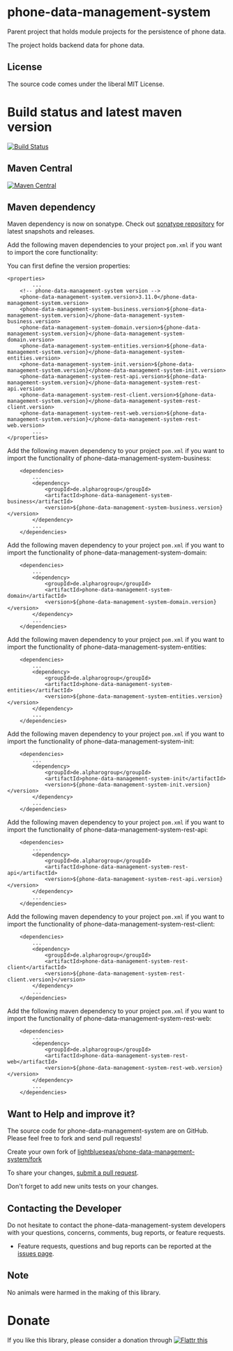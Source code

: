 # phone-data-management-system

Parent project that holds module projects for the persistence of phone data.

The project holds backend data for phone data.

## License

The source code comes under the liberal MIT License.

# Build status and latest maven version
[![Build Status](https://travis-ci.org/lightblueseas/phone-data-management-system.svg?branch=master)](https://travis-ci.org/lightblueseas/phone-data-management-system)

## Maven Central

[![Maven Central](https://maven-badges.herokuapp.com/maven-central/de.alpharogroup/phone-data-management-system/badge.svg)](https://maven-badges.herokuapp.com/maven-central/de.alpharogroup/phone-data-management-system)

## Maven dependency

Maven dependency is now on sonatype.
Check out [sonatype repository](https://oss.sonatype.org/index.html#nexus-search;gav~de.alpharogroup~phone-data-management-system~~~) for latest snapshots and releases.

Add the following maven dependencies to your project `pom.xml` if you want to import the core functionality:

You can first define the version properties:

	<properties>
			...
		<!-- phone-data-management-system version -->
		<phone-data-management-system.version>3.11.0</phone-data-management-system.version>
		<phone-data-management-system-business.version>${phone-data-management-system.version}</phone-data-management-system-business.version>
		<phone-data-management-system-domain.version>${phone-data-management-system.version}</phone-data-management-system-domain.version>
		<phone-data-management-system-entities.version>${phone-data-management-system.version}</phone-data-management-system-entities.version>
		<phone-data-management-system-init.version>${phone-data-management-system.version}</phone-data-management-system-init.version>
		<phone-data-management-system-rest-api.version>${phone-data-management-system.version}</phone-data-management-system-rest-api.version>
		<phone-data-management-system-rest-client.version>${phone-data-management-system.version}</phone-data-management-system-rest-client.version>
		<phone-data-management-system-rest-web.version>${phone-data-management-system.version}</phone-data-management-system-rest-web.version>
			...
	</properties>

Add the following maven dependency to your project `pom.xml` if you want to import the functionality of phone-data-management-system-business:

		<dependencies>
			...
			<dependency>
				<groupId>de.alpharogroup</groupId>
				<artifactId>phone-data-management-system-business</artifactId>
				<version>${phone-data-management-system-business.version}</version>
			</dependency>
			...
		</dependencies>

Add the following maven dependency to your project `pom.xml` if you want to import the functionality of phone-data-management-system-domain:

		<dependencies>
			...
			<dependency>
				<groupId>de.alpharogroup</groupId>
				<artifactId>phone-data-management-system-domain</artifactId>
				<version>${phone-data-management-system-domain.version}</version>
			</dependency>
			...
		</dependencies>

Add the following maven dependency to your project `pom.xml` if you want to import the functionality of phone-data-management-system-entities:

		<dependencies>
			...
			<dependency>
				<groupId>de.alpharogroup</groupId>
				<artifactId>phone-data-management-system-entities</artifactId>
				<version>${phone-data-management-system-entities.version}</version>
			</dependency>
			...
		</dependencies>

Add the following maven dependency to your project `pom.xml` if you want to import the functionality of phone-data-management-system-init:

		<dependencies>
			...
			<dependency>
				<groupId>de.alpharogroup</groupId>
				<artifactId>phone-data-management-system-init</artifactId>
				<version>${phone-data-management-system-init.version}</version>
			</dependency>
			...
		</dependencies>

Add the following maven dependency to your project `pom.xml` if you want to import the functionality of phone-data-management-system-rest-api:

		<dependencies>
			...
			<dependency>
				<groupId>de.alpharogroup</groupId>
				<artifactId>phone-data-management-system-rest-api</artifactId>
				<version>${phone-data-management-system-rest-api.version}</version>
			</dependency>
			...
		</dependencies>

Add the following maven dependency to your project `pom.xml` if you want to import the functionality of phone-data-management-system-rest-client:

		<dependencies>
			...
			<dependency>
				<groupId>de.alpharogroup</groupId>
				<artifactId>phone-data-management-system-rest-client</artifactId>
				<version>${phone-data-management-system-rest-client.version}</version>
			</dependency>
			...
		</dependencies>

Add the following maven dependency to your project `pom.xml` if you want to import the functionality of phone-data-management-system-rest-web:

		<dependencies>
			...
			<dependency>
				<groupId>de.alpharogroup</groupId>
				<artifactId>phone-data-management-system-rest-web</artifactId>
				<version>${phone-data-management-system-rest-web.version}</version>
			</dependency>
			...
		</dependencies>

## Want to Help and improve it? ###

The source code for phone-data-management-system are on GitHub. Please feel free to fork and send pull requests!

Create your own fork of [lightblueseas/phone-data-management-system/fork](https://github.com/lightblueseas/phone-data-management-system/fork)

To share your changes, [submit a pull request](https://github.com/lightblueseas/phone-data-management-system/pull/new/master).

Don't forget to add new units tests on your changes.

## Contacting the Developer

Do not hesitate to contact the phone-data-management-system developers with your questions, concerns, comments, bug reports, or feature requests.
- Feature requests, questions and bug reports can be reported at the [issues page](https://github.com/lightblueseas/phone-data-management-system/issues).

## Note

No animals were harmed in the making of this library.

# Donate

If you like this library, please consider a donation through 
<a href="https://flattr.com/submit/auto?fid=r7vp62&url=https%3A%2F%2Fgithub.com%2Flightblueseas%2Fphone-data-management-system" target="_blank">
<img src="http://button.flattr.com/flattr-badge-large.png" alt="Flattr this" title="Flattr this" border="0">
</a>

